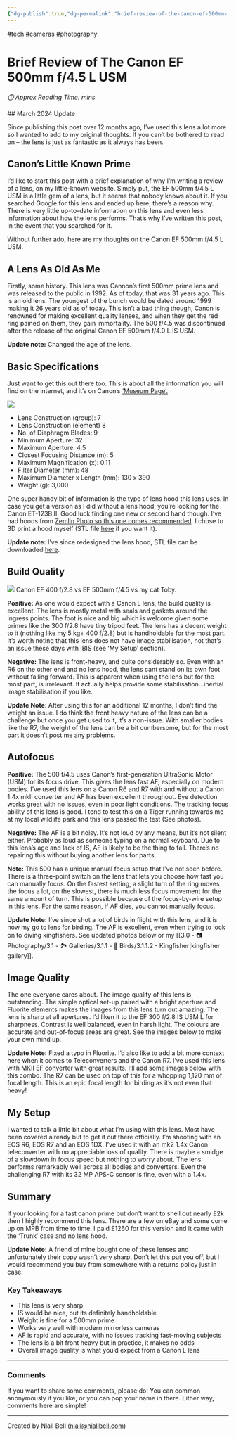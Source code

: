 ```yaml
---
{"dg-publish":true,"dg-permalink":"brief-review-of-the-canon-ef-500mm-f-4-5-l-usm","permalink":"/brief-review-of-the-canon-ef-500mm-f-4-5-l-usm/","title":"Brief Review of The Canon EF 500mm f/4.5 L USM","hide":true,"tags":["Camera","Photography"],"noteIcon":null,"created":"2024-04-15T22:30:13.519+01:00","updated":"2024-08-14T15:23:01.573+01:00"}
---
```


#tech #cameras #photography 
# Brief Review of The Canon EF 500mm f/4.5 L USM
<p id="reading-time" style="font-style: italic;">⏱️ Approx Reading Time:  <span id="inserted-text"></span> mins</p>
## March 2024 Update

Since publishing this post over 12 months ago, I’ve used this lens a lot more so I wanted to add to my original thoughts. If you can’t be bothered to read on – the lens is just as fantastic as it always has been.

## Canon’s Little Known Prime

I’d like to start this post with a brief explanation of why I’m writing a review of a lens, on my little-known website. Simply put, the EF 500mm f/4.5 L USM is a little gem of a lens, but it seems that nobody knows about it. If you searched Google for this lens and ended up here, there’s a reason why. There is very little up-to-date information on this lens and even less information about how the lens performs. That’s why I’ve written this post, in the event that you searched for it.

Without further ado, here are my thoughts on the Canon EF 500mm f/4.5 L USM.

## A Lens As Old As Me

Firstly, some history. This lens was Cannon’s first 500mm prime lens and was released to the public in 1992. As of today, that was 31 years ago. This is an old lens. The youngest of the bunch would be dated around 1999 making it 26 years old as of today. This isn’t a bad thing though, Canon is renowned for making excellent quality lenses, and when they get the red ring pained on them, they gain immortality. The 500 f/4.5 was discontinued after the release of the original Canon EF 500mm f/4.0 L IS USM.

**Update note:** Changed the age of the lens.

## Basic Specifications

Just want to get this out there too. This is about all the information you will find on the internet, and it’s on Canon’s [‘Museum Page’.](https://global.canon/en/c-museum/product/ef307.html)

![](https://i.imgur.com/ZynXdZn.png)

- Lens Construction (group): 7
- Lens Construction (element) 8
- No. of Diaphragm Blades: 9
- Minimum Aperture: 32
- Maximum Aperture: 4.5
- Closest Focusing Distance (m): 5
- Maximum Magnification (x): 0.11
- Filter Diameter (mm): 48
- Maximum Diameter x Length (mm): 130 x 390
- Weight (g): 3,000

One super handy bit of information is the type of lens hood this lens uses. In case you get a version as I did without a lens hood, you’re looking for the Canon ET-123B II. Good luck finding one new or second hand though. I’ve had hoods from [Zemlin Photo so this one comes recommended](https://www.zemlinphoto.com/shop/ef-500mm-f-4-5l-usm/16?page=1&limit=60&sort_by=category_order&sort_order=asc). I chose to 3D print a hood myself (STL file [here](https://niallbell.com/wp-content/uploads/2023/01/Lens-Hood-6.stl?kubio-preview=saved&kubio-random=nfdAig5qD-y8PiFp-5dK) if you want it).

**Update note:** I’ve since redesigned the lens hood, STL file can be downloaded [here](https://www.tinkercad.com/things/0iYNPcLIkrN-lens-hood?sharecode=E6GmXRsx3m0R251j2_E4lQpsSngqS06jX1y-y9Scc0U).

## Build Quality
 ![](https://i.imgur.com/Wy9JlrV.png)
Canon EF 400 f/2.8 vs EF 500mm f/4.5 vs my cat Toby.

**Positive:** As one would expect with a Canon L lens, the build quality is excellent. The lens is mostly metal with seals and gaskets around the ingress points. The foot is nice and big which is welcome given some primes like the 300 f/2.8 have tiny tripod feet. The lens has a decent weight to it (nothing like my 5 kg+ 400 f/2.8) but is handholdable for the most part. It’s worth noting that this lens does not have image stabilisation, not that’s an issue these days with IBIS (see ‘My Setup’ section).

**Negative:** The lens is front-heavy, and quite considerably so. Even with an R6 on the other end and no lens hood, the lens cant stand on its own foot without falling forward. This is apparent when using the lens but for the most part, is irrelevant. It actually helps provide some stabilisation…inertial image stabilisation if you like.

**Update Note**: After using this for an additional 12 months, I don’t find the weight an issue. I do think the front heavy nature of the lens can be a challenge but once you get used to it, it’s a non-issue. With smaller bodies like the R7, the weight of the lens can be a bit cumbersome, but for the most part it doesn’t post me any problems.

## Autofocus

**Positive:** The 500 f/4.5 uses Canon’s first-generation UltraSonic Motor (USM) for its focus drive. This gives the lens fast AF, especially on modern bodies. I’ve used this lens on a Canon R6 and R7 with and without a Canon 1.4x mkII converter and AF has been excellent throughout. Eye detection works great with no issues, even in poor light conditions. The tracking focus ability of this lens is good. I tend to test this on a Tiger running towards me at my local wildlife park and this lens passed the test (See photos).

**Negative:** The AF is a bit noisy. It’s not loud by any means, but it’s not silent either. Probably as loud as someone typing on a normal keyboard. Due to this lens’s age and lack of IS, AF is likely to be the thing to fail. There’s no repairing this without buying another lens for parts.

**Note:** This 500 has a unique manual focus setup that I’ve not seen before. There is a three-point switch on the lens that lets you choose how fast you can manually focus. On the fastest setting, a slight turn of the ring moves the focus a lot, on the slowest, there is much less focus movement for the same amount of turn. This is possible because of the focus-by-wire setup in this lens. For the same reason, if AF dies, you cannot manually focus.

**Update Note:** I’ve since shot a lot of birds in flight with this lens, and it is now my go to lens for birding. The AF is excellent, even when trying to lock on to diving kingfishers. See updated photos below or my [[3.0 - 📷 Photography/3.1 - 🏞️ Galleries/3.1.1 - 🦅 Birds/3.1.1.2 - Kingfisher\|kingfisher gallery]].

## Image Quality

The one everyone cares about. The image quality of this lens is outstanding. The simple optical set-up paired with a bright aperture and Fluorite elements makes the images from this lens turn out amazing. The lens is sharp at all apertures. I’d liken it to the EF 300 f/2.8 IS USM L for sharpness. Contrast is well balanced, even in harsh light. The colours are accurate and out-of-focus areas are great. See the images below to make your own mind up.

**Update Note:** Fixed a typo in Fluorite. I’d also like to add a bit more context here when it comes to Teleconverters and the Canon R7. I’ve used this lens with MKII EF converter with great results. I’ll add some images below with this combo. The R7 can be used on top of this for a whopping 1,120 mm of focal length. This is an epic focal length for birding as it’s not even that heavy!

## My Setup

I wanted to talk a little bit about what I’m using with this lens. Most have been covered already but to get it out there officially. I’m shooting with an EOS R6, EOS R7 and an EOS 1DX. I’ve used it with an mk2 1.4x Canon teleconverter with no appreciable loss of quality. There is maybe a smidge of a slowdown in focus speed but nothing to worry about. The lens performs remarkably well across all bodies and converters. Even the challenging R7 with its 32 MP APS-C sensor is fine, even with a 1.4x.

## Summary

If your looking for a fast canon prime but don’t want to shell out nearly £2k then I highly recommend this lens. There are a few on eBay and some come up on MPB from time to time. I paid £1260 for this version and it came with the ‘Trunk’ case and no lens hood.

**Update Note:** A friend of mine bought one of these lenses and unfortunately their copy wasn’t very sharp. Don’t let this put you off, but I would recommend you buy from somewhere with a returns policy just in case.

### Key Takeaways

- This lens is very sharp
- IS would be nice, but its definitely handholdable
- Weight is fine for a 500mm prime
- Works very well with modern mirrorless cameras
- AF is rapid and accurate, with no issues tracking fast-moving subjects
- The lens is a bit front heavy but in practice, it makes no odds
- Overall image quality is what you’d expect from a Canon L lens

---
### Comments

If you want to share some comments, please do! You can common anonymously if you like, or you can pop your name in there. Either way, comments here are simple!


<div id="waline"></div>
<script type="module">
	import { init } from 'https://unpkg.com/@waline/client@v3/dist/waline.js';
	init({
	  el: '#waline',
	  serverURL: 'https://niallscavecomments.vercel.app/',
	  lang: 'en',
	});
</script>

---
Created by Niall Bell (niall@niallbell.com)
